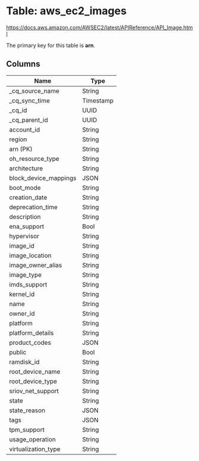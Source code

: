 # Table: aws_ec2_images

https://docs.aws.amazon.com/AWSEC2/latest/APIReference/API_Image.html

The primary key for this table is **arn**.



## Columns
| Name          | Type          |
| ------------- | ------------- |
|_cq_source_name|String|
|_cq_sync_time|Timestamp|
|_cq_id|UUID|
|_cq_parent_id|UUID|
|account_id|String|
|region|String|
|arn (PK)|String|
|oh_resource_type|String|
|architecture|String|
|block_device_mappings|JSON|
|boot_mode|String|
|creation_date|String|
|deprecation_time|String|
|description|String|
|ena_support|Bool|
|hypervisor|String|
|image_id|String|
|image_location|String|
|image_owner_alias|String|
|image_type|String|
|imds_support|String|
|kernel_id|String|
|name|String|
|owner_id|String|
|platform|String|
|platform_details|String|
|product_codes|JSON|
|public|Bool|
|ramdisk_id|String|
|root_device_name|String|
|root_device_type|String|
|sriov_net_support|String|
|state|String|
|state_reason|JSON|
|tags|JSON|
|tpm_support|String|
|usage_operation|String|
|virtualization_type|String|
